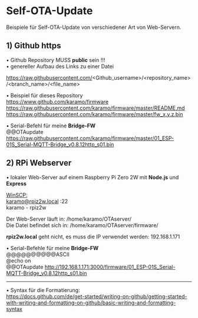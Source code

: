 # Self-OTA-Update
Beispiele für Self-OTA-Update von verschiedener Art von Web-Servern.

## 1) Github https
• Github Repository MUSS **public** sein !!!  
• genereller Aufbau des Links zu einer Datei

https://raw.githubusercontent.com/<Github_username>/<repository_name>/<branch_name>/<file_name>

• Beispiel für dieses Repository  
https://www.github.com/karamo/firmware  
https://raw.githubusercontent.com/karamo/firmware/master/README.md  
https://raw.githubusercontent.com/karamo/firmware/master/fw_x.y.z.bin

• Serial-Befehl für meine **Bridge-FW**  
@@OTAupdate https://raw.githubusercontent.com/karamo/firmware/master/01_ESP-01S_Serial-MQTT-Bridge_v0.8.12http_s01.bin

## 2) RPi Webserver
• lokaler Web-Server auf einem Raspberry Pi Zero 2W mit **Node.js** und **Express**

<ins>WinSCP:</ins>  
karamo@rpiz2w.local :22  
karamo - rpiz2w 

Der Web-Server läuft in: /home/karamo/OTAserver/  
Die Datei befindet sich in: /home/karamo/OTAserver/firmware/

**rpiz2w.local** geht nicht, es muss die IP verwendet werden: 192.168.1.171

• Serial-Befehle für meine **Bridge-FW**  
@@@@@@@@@@ASCII  
@echo on  
@@OTAupdate http://192.168.1.171:3000/firmware/01_ESP-01S_Serial-MQTT-Bridge_v0.8.12http_s01.bin 


________________________________________________
• Syntax für die Formatierung:  
https://docs.github.com/de/get-started/writing-on-github/getting-started-with-writing-and-formatting-on-github/basic-writing-and-formatting-syntax